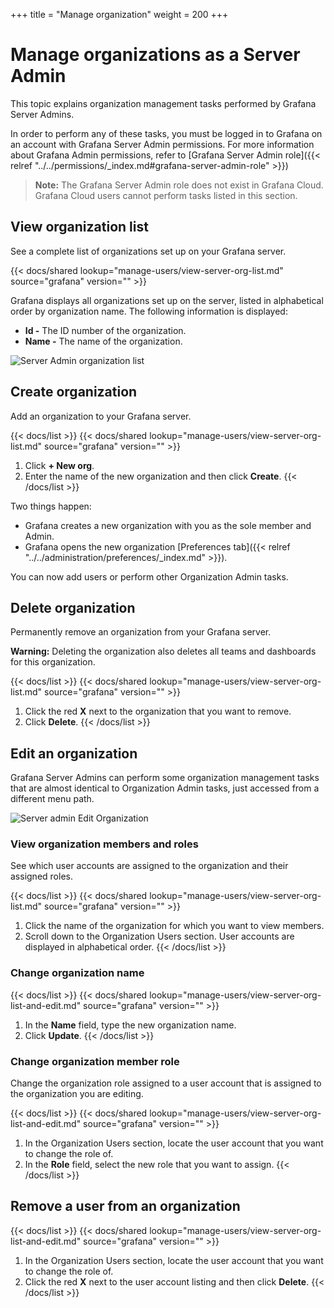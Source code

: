 +++
title = "Manage organization"
weight = 200
+++

# Manage organizations as a Server Admin

This topic explains organization management tasks performed by Grafana Server Admins.

In order to perform any of these tasks, you must be logged in to Grafana on an account with Grafana Server Admin permissions. For more information about Grafana Admin permissions, refer to [Grafana Server Admin role]({{< relref "../../permissions/_index.md#grafana-server-admin-role" >}})

> **Note:** The Grafana Server Admin role does not exist in Grafana Cloud. Grafana Cloud users cannot perform tasks listed in this section.

## View organization list

See a complete list of organizations set up on your Grafana server.

{{< docs/shared lookup="manage-users/view-server-org-list.md" source="grafana" version="<GRAFANA VERSION>" >}}

Grafana displays all organizations set up on the server, listed in alphabetical order by organization name. The following information is displayed:
- **Id -** The ID number of the organization.
- **Name -** The name of the organization.

![Server Admin organization list](/static/img/docs/manage-users/server-org-list-7-3.png)

## Create organization

Add an organization to your Grafana server.

{{< docs/list >}}
{{< docs/shared lookup="manage-users/view-server-org-list.md" source="grafana" version="<GRAFANA VERSION>" >}}
1. Click **+ New org**.
1. Enter the name of the new organization and then click **Create**.
{{< /docs/list >}}

Two things happen:
- Grafana creates a new organization with you as the sole member and Admin.
- Grafana opens the new organization [Preferences tab]({{< relref "../../administration/preferences/_index.md" >}}).

You can now add users or perform other Organization Admin tasks.

## Delete organization

Permanently remove an organization from your Grafana server.

**Warning:** Deleting the organization also deletes all teams and dashboards for this organization.

{{< docs/list >}}
{{< docs/shared lookup="manage-users/view-server-org-list.md" source="grafana" version="<GRAFANA VERSION>" >}}
1. Click the red **X** next to the organization that you want to remove.
1. Click **Delete**.
{{< /docs/list >}}

## Edit an organization

Grafana Server Admins can perform some organization management tasks that are almost identical to Organization Admin tasks, just accessed from a different menu path.

![Server admin Edit Organization](/static/img/docs/manage-users/server-admin-edit-org-7-3.png)

### View organization members and roles

See which user accounts are assigned to the organization and their assigned roles.

{{< docs/list >}}
{{< docs/shared lookup="manage-users/view-server-org-list.md" source="grafana" version="<GRAFANA VERSION>" >}}
1. Click the name of the organization for which you want to view members.
1. Scroll down to the Organization Users section. User accounts are displayed in alphabetical order.
{{< /docs/list >}}

### Change organization name

{{< docs/list >}}
{{< docs/shared lookup="manage-users/view-server-org-list-and-edit.md" source="grafana" version="<GRAFANA VERSION>" >}}
1. In the **Name** field, type the new organization name.
1. Click **Update**.
{{< /docs/list >}}

### Change organization member role

Change the organization role assigned to a user account that is assigned to the organization you are editing.

{{< docs/list >}}
{{< docs/shared lookup="manage-users/view-server-org-list-and-edit.md" source="grafana" version="<GRAFANA VERSION>" >}}
1. In the Organization Users section, locate the user account that you want to change the role of.
1. In the **Role** field, select the new role that you want to assign.
{{< /docs/list >}}

## Remove a user from an organization

{{< docs/list >}}
{{< docs/shared lookup="manage-users/view-server-org-list-and-edit.md" source="grafana" version="<GRAFANA VERSION>" >}}
1. In the Organization Users section, locate the user account that you want to change the role of.
1. Click the red **X** next to the user account listing and then click **Delete**.
{{< /docs/list >}}
